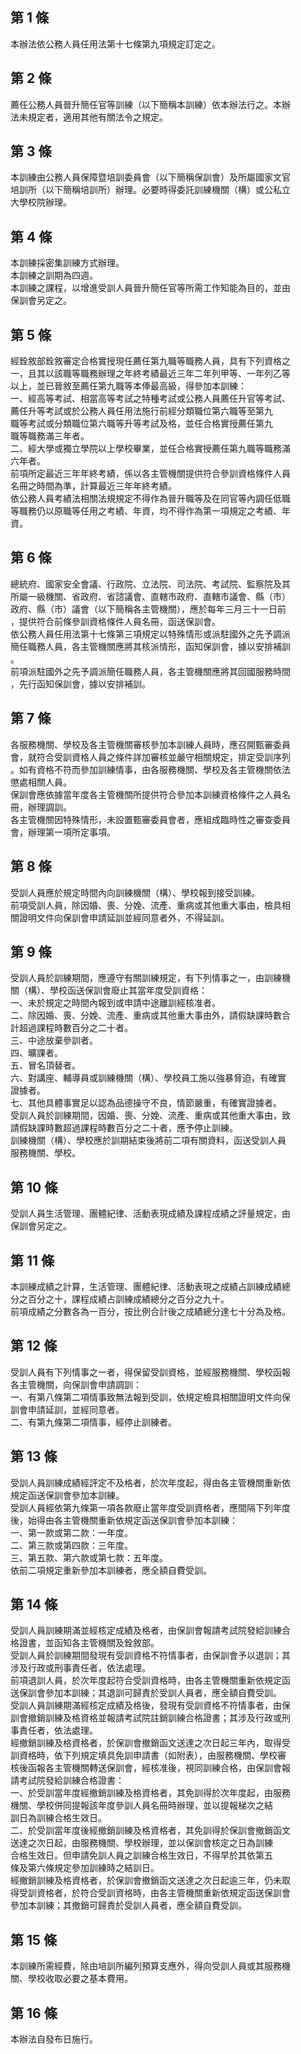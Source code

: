 第 1 條
-------
本辦法依公務人員任用法第十七條第九項規定訂定之。

第 2 條
-------
薦任公務人員晉升簡任官等訓練（以下簡稱本訓練）依本辦法行之。本辦  
法未規定者，適用其他有關法令之規定。

第 3 條
-------
本訓練由公務人員保障暨培訓委員會（以下簡稱保訓會）及所屬國家文官  
培訓所（以下簡稱培訓所）辦理。必要時得委託訓練機關（構）或公私立  
大學校院辦理。

第 4 條
-------
本訓練採密集訓練方式辦理。  
本訓練之訓期為四週。  
本訓練之課程，以增進受訓人員晉升簡任官等所需工作知能為目的，並由  
保訓會另定之。

第 5 條
-------
經銓敘部銓敘審定合格實授現任薦任第九職等職務人員，具有下列資格之  
一，且其以該職等職務辦理之年終考績最近三年二年列甲等、一年列乙等  
以上，並已晉敘至薦任第九職等本俸最高級，得參加本訓練：  
一、經高等考試、相當高等考試之特種考試或公務人員薦任升官等考試、  
    薦任升等考試或於公務人員任用法施行前經分類職位第六職等至第九  
    職等考試或分類職位第六職等升等考試及格，並任合格實授薦任第九  
    職等職務滿三年者。  
二、經大學或獨立學院以上學校畢業，並任合格實授薦任第九職等職務滿  
    六年者。  
前項所定最近三年年終考績，係以各主管機關提供符合參訓資格條件人員  
名冊之時間為準，計算最近三年年終考績。  
依公務人員考績法相關法規規定不得作為晉升職等及在同官等內調任低職  
等職務仍以原職等任用之考績、年資，均不得作為第一項規定之考績、年  
資。

第 6 條
-------
總統府、國家安全會議、行政院、立法院、司法院、考試院、監察院及其  
所屬一級機關、省政府、省諮議會、直轄市政府、直轄市議會、縣（市）  
政府、縣（市）議會（以下簡稱各主管機關），應於每年三月三十一日前  
，提供符合前條參訓資格條件人員名冊，函送保訓會。  
依公務人員任用法第十七條第三項規定以特殊情形或派駐國外之先予調派  
簡任職務人員，各主管機關應將其核派情形，函知保訓會，據以安排補訓  
。  
前項派駐國外之先予調派簡任職務人員，各主管機關應將其回國服務時間  
，先行函知保訓會，據以安排補訓。

第 7 條
-------
各服務機關、學校及各主管機關審核參加本訓練人員時，應召開甄審委員  
會，就符合受訓資格人員之條件詳加審核並嚴守相關規定，排定受訓序列  
。如有資格不符而參加訓練情事，由各服務機關、學校及各主管機關依法  
懲處相關人員。  
保訓會應依據當年度各主管機關所提供符合參加本訓練資格條件之人員名  
冊，辦理調訓。  
各主管機關因特殊情形，未設置甄審委員會者，應組成臨時性之審查委員  
會，辦理第一項所定事項。

第 8 條
-------
受訓人員應於規定時間內向訓練機關（構）、學校報到接受訓練。  
前項受訓人員，除因婚、喪、分娩、流產、重病或其他重大事由，檢具相  
關證明文件向保訓會申請延訓並經同意者外，不得延訓。

第 9 條
-------
受訓人員於訓練期間，應遵守有關訓練規定，有下列情事之一，由訓練機  
關（構）、學校函送保訓會廢止其當年度受訓資格：  
一、未於規定之時間內報到或申請中途離訓經核准者。  
二、除因婚、喪、分娩、流產、重病或其他重大事由外，請假缺課時數合  
    計超過課程時數百分之二十者。  
三、中途放棄參訓者。  
四、曠課者。  
五、冒名頂替者。  
六、對講座、輔導員或訓練機關（構）、學校員工施以強暴脅迫，有確實  
    證據者。  
七、其他具體事實足以認為品德操守不良，情節嚴重，有確實證據者。  
受訓人員於訓練期間，因婚、喪、分娩、流產、重病或其他重大事由，致  
請假缺課時數超過課程時數百分之二十者，應予停止訓練。  
訓練機關（構）、學校應於訓期結束後將前二項有關資料，函送受訓人員  
服務機關、學校。

第 10 條
--------
受訓人員生活管理、團體紀律、活動表現成績及課程成績之評量規定，由  
保訓會另定之。

第 11 條
--------
本訓練成績之計算，生活管理、團體紀律、活動表現之成績占訓練成績總  
分之百分之十，課程成績占訓練成績總分之百分之九十。  
前項成績之分數各為一百分，按比例合計後之成績總分達七十分為及格。

第 12 條
--------
受訓人員有下列情事之一者，得保留受訓資格，並經服務機關、學校函報  
各主管機關，向保訓會申請調訓：  
一、有第八條第二項情事致無法報到受訓，依規定檢具相關證明文件向保  
    訓會申請延訓，並經同意者。  
二、有第九條第二項情事，經停止訓練者。

第 13 條
--------
受訓人員訓練成績經評定不及格者，於次年度起，得由各主管機關重新依  
規定函送保訓會參加本訓練。  
受訓人員經依第九條第一項各款廢止當年度受訓資格者，應間隔下列年度  
後，始得由各主管機關重新依規定函送保訓會參加本訓練：  
一、第一款或第二款：一年度。  
二、第三款或第四款：三年度。  
三、第五款、第六款或第七款：五年度。  
依前二項規定重新參加本訓練者，應全額自費受訓。

第 14 條
--------
受訓人員訓練期滿並經核定成績及格者，由保訓會報請考試院發給訓練合  
格證書，並函知各主管機關及銓敘部。  
受訓人員於訓練期間發現有受訓資格不符情事者，由保訓會予以退訓；其  
涉及行政或刑事責任者，依法處理。  
前項退訓人員，於次年度起符合受訓資格時，由各主管機關重新依規定函  
送保訓會參加本訓練；其退訓可歸責於受訓人員者，應全額自費受訓。  
受訓人員訓練期滿經核定成績及格後，發現有受訓資格不符情事者，由保  
訓會撤銷訓練及格資格並報請考試院註銷訓練合格證書；其涉及行政或刑  
事責任者，依法處理。  
經撤銷訓練及格資格者，於保訓會撤銷函文送達之次日起三年內，取得受  
訓資格時，依下列規定填具免訓申請書（如附表），由服務機關、學校審  
核後函報各主管機關轉送保訓會，經核准後，視同訓練合格，由保訓會報  
請考試院發給訓練合格證書：  
一、於受訓當年度經撤銷訓練及格資格者，其免訓得於次年度起，由服務  
    機關、學校併同提報該年度參訓人員名冊時辦理，並以提報梯次之結  
    訓日為訓練合格生效日。  
二、於受訓當年度後經撤銷訓練及格資格者，其免訓得於保訓會撤銷函文  
    送達之次日起，由服務機關、學校辦理，並以保訓會核定之日為訓練  
    合格生效日。但申請免訓人員之訓練合格生效日，不得早於其依第五  
    條及第六條規定參加訓練時之結訓日。  
經撤銷訓練及格資格者，於保訓會撤銷函文送達之次日起逾三年，仍未取  
得受訓資格者，於符合受訓資格時，由各主管機關重新依規定函送保訓會  
參加本訓練；其撤銷可歸責於受訓人員者，應全額自費受訓。

第 15 條
--------
本訓練所需經費，除由培訓所編列預算支應外，得向受訓人員或其服務機  
關、學校收取必要之基本費用。

第 16 條
--------
本辦法自發布日施行。

